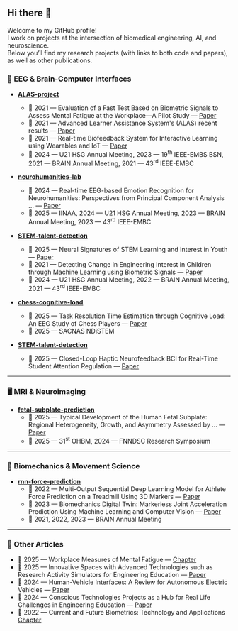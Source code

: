 ## Hi there 👋
Welcome to my GitHub profile!  
I work on projects at the intersection of biomedical engineering, AI, and neuroscience.  
Below you’ll find my research projects (with links to both code and papers), as well as other publications.  

### 🧠 EEG & Brain-Computer Interfaces
- **[ALAS-project](https://github.com/miltoncandela/ALAS-project)**   
  - 📑 2021 — Evaluation of a Fast Test Based on Biometric Signals to Assess Mental Fatigue at the Workplace—A Pilot Study — [Paper](https://doi.org/10.3390/ijerph182211891)  
  - 🎤 2021 — Advanced Learner Assistance System's (ALAS) recent results — [Paper](https://doi.org/10.1109/IEEECONF53024.2021.9733770)  
  - 🎤 2021 — Real-time Biofeedback System for Interactive Learning using Wearables and IoT — [Paper](https://ieomsociety.org/proceedings/2021monterrey/487.pdf) 
  - 📝 2024 — U21 HSG Annual Meeting, 2023 — 19<sup>th</sup> IEEE-EMBS BSN, 2021 — BRAIN Annual Meeting, 2021 — 43<sup>rd</sup> IEEE-EMBC  

- **[neurohumanities-lab](https://github.com/miltoncandela/neurohumanities-lab)**  
  - 📑 2024 — Real-time EEG-based Emotion Recognition for Neurohumanities: Perspectives from Principal Component Analysis ... — [Paper](https://doi.org/10.3389/fnhum.2024.1319574)  
  - 📝 2025 — IINAA, 2024 — U21 HSG Annual Meeting, 2023 — BRAIN Annual Meeting, 2023 — 43<sup>rd</sup> IEEE-EMBC

- **[STEM-talent-detection](https://github.com/miltoncandela/STEM-talent-detection)**  
  - 📑 2025 — Neural Signatures of STEM Learning and Interest in Youth — [Paper](https://doi.org/10.1016/j.actpsy.2025.104949)  
  - 🎤 2021 — Detecting Change in Engineering Interest in Children through Machine Learning using Biometric Signals — [Paper](https://doi.org/10.1109/IEEECONF53024.2021.9733772)  
  - 📝 2024 — U21 HSG Annual Meeting, 2022 — BRAIN Annual Meeting, 2021 — 43<sup>rd</sup> IEEE-EMBC  

- **[chess-cognitive-load](https://github.com/miltoncandela/chess-cognitive-load)**  
  - 🎤 2025 — Task Resolution Time Estimation through Cognitive Load: An EEG Study of Chess Players — [Paper](https://escholarship.org/uc/item/6qh4q558)  
  - 📝 2025 — SACNAS NDiSTEM
 
- **[STEM-talent-detection](https://github.com/miltoncandela/STEM-talent-detection)**  
  - 🎤 2025 — Closed-Loop Haptic Neurofeedback BCI for Real-Time Student Attention Regulation — [Paper](https://doi.org/xxxx)  

---

### 🖥️ MRI & Neuroimaging
- **[fetal-subplate-prediction](https://github.com/miltoncandela/fetal-subplate-prediction)**  
  - 📑 2025 — Typical Development of the Human Fetal Subplate: Regional Heterogeneity, Growth, and Asymmetry Assessed by ... — [Paper](https://doi.org/xxxx)  
  - 📝 2025 — 31<sup>st</sup> OHBM, 2024 — FNNDSC Research Symposium

---

### 🏃 Biomechanics & Movement Science
- **[rnn-force-prediction](https://github.com/miltoncandela/rnn-force-prediction)**  
  - 📑 2022 — Multi-Output Sequential Deep Learning Model for Athlete Force Prediction on a Treadmill Using 3D Markers — [Paper](https://doi.org/10.3390/app12115424)  
  - 🎤 2023 — Biomechanics Digital Twin: Markerless Joint Acceleration Prediction Using Machine Learning and Computer Vision — [Paper](https://doi.org/10.1109/IEEECONF56852.2023.10104757)  
  - 📝 2021, 2022, 2023 — BRAIN Annual Meeting

---

### 📄 Other Articles
  - 📘 2025 — Workplace Measures of Mental Fatigue — [Chapter](https://doi.org/xxxx)  
  - 🎤 2025 — Innovative Spaces with Advanced Technologies such as Research Activity Simulators for Engineering Education — [Paper](https://doi.org/10.1109/EDUCON62633.2025.11016540)  
  - 📑 2024 — Human-Vehicle Interfaces: A Review for Autonomous Electric Vehicles — [Paper](https://doi.org/10.1109/ACCESS.2024.3450439)
  - 🎤 2024 — Conscious Technologies Projects as a Hub for Real Life Challenges in Engineering Education — [Paper](https://doi.org/10.1109/EDUCON60312.2024.10578738) 
  - 📝 2022 — Current and Future Biometrics: Technology and Applications [Chapter](https://doi.org/10.1201/9781003145240-1)  


<!--
**miltoncandela/miltoncandela** is a ✨ _special_ ✨ repository because its `README.md` (this file) appears on your GitHub profile.

Here are some ideas to get you started:

- 🔭 I’m currently working on ...
- 🌱 I’m currently learning ...
- 👯 I’m looking to collaborate on ...
- 🤔 I’m looking for help with ...
- 💬 Ask me about ...
- 📫 How to reach me: ...
- 😄 Pronouns: ...
- ⚡ Fun fact: ...
-->
